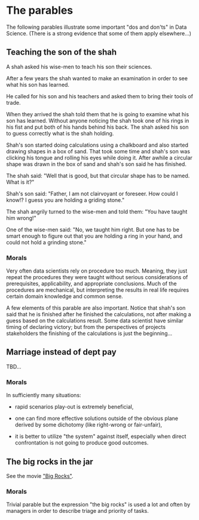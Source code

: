 # The parables

The following parables illustrate some important "dos and don'ts" in Data Science. 
(There is a strong evidence that some of them apply elsewhere...)

## Teaching the son of the shah 

A shah asked his wise-men to teach his son their sciences.

After a few years the shah wanted to make an examination in order to see what his son has learned.

He called for his son and his teachers and asked them to bring their tools of trade.

When they arrived the shah told them that he is going to examine what his son has learned. 
Without anyone noticing the shah took one of his rings in his fist and put both of his hands behind his back.
The shah asked his son to guess correctly what is the shah holding.

Shah's son started doing calculations using a chalkboard and also started drawing shapes in a box of sand.
That took some time and shah's son was clicking his tongue and rolling his eyes while doing it.
After awhile a circular shape was drawn in the box of sand and shah's son said he has finished.

The shah said: "Well that is good, but that circular shape has to be named. What is it?"

Shah's son said: "Father, I am not clairvoyant or foreseer. How could I know!? I guess you are holding a griding stone."

The shah angrily turned to the wise-men and told them: "You have taught him wrong!"

One of the wise-men said: "No, we taught him right. But one has to be smart enough to figure out that you
are holding a ring in your hand, and could not hold a grinding stone."  

### Morals

Very often data scientists rely on procedure too much.
Meaning, they just repeat the procedures they were taught without serious considerations of prerequisites,
applicability, and appropriate conclusions. Much of the procedures are mechanical, but interpreting the 
results in real life requires certain domain knowledge and common sense.  

A few elements of this parable are also important. 
Notice that shah's son said that he is finished after he finished the calculations, not after making 
a guess based on the calculations result. Some data scientist have similar timing of declaring victory;
but from the perspectives of projects stakeholders the finishing of the calculations is just the beginning...  

## Marriage instead of dept pay

TBD...

### Morals

In sufficiently many situations:
 
- rapid scenarios play-out is extremely beneficial,

- one can find more effective solutions outside of the obvious plane derived by some dichotomy (like right-wrong or fair-unfair), 
 
- it is better to utilize "the system" against itself, 
  especially when direct confrontation is not going to produce good outcomes.

 
## The big rocks in the jar

See the movie ["Big Rocks"](https://www.youtube.com/watch?v=8FbWb3f-jLQ).

### Morals

Trivial parable but the expression "the big rocks" is used a lot and often by managers in order to describe
triage and priority of tasks.